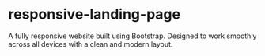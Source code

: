 # responsive-landing-page
A fully responsive website built using Bootstrap. Designed to work smoothly across all devices with a clean and modern layout.

